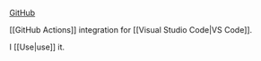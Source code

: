 [GitHub](https://github.com/github/vscode-github-actions)

[[GitHub Actions]] integration for [[Visual Studio Code|VS Code]].

I [[Use|use]] it.
